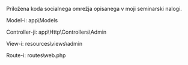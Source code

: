 Priložena koda socialnega omrežja opisanega v moji seminarski nalogi.


Model-i: app\Models

Controller-ji: app\Http\Controllers\Admin

View-i: resources\views\admin

Route-i: routes\web.php

